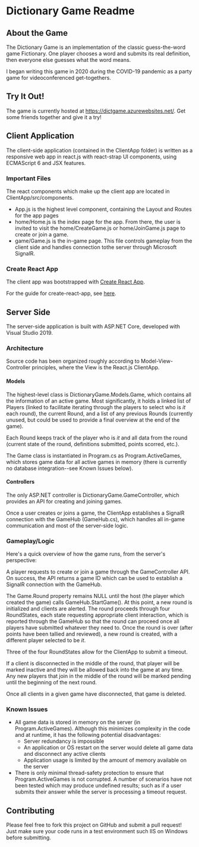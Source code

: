 # Dictionary Game Readme

## About the Game

The Dictionary Game is an implementation of the classic guess-the-word game Fictionary. One player
chooses a word and submits its real definition, then everyone else guesses what the word means.

I began writing this game in 2020 during the COVID-19 pandemic as a party game for videoconferenced
get-togethers.

## Try It Out!

The game is currently hosted at https://dictgame.azurewebsites.net/. Get some friends together and
give it a try!

## Client Application

The client-side application (contained in the ClientApp folder) is written as a responsive web app
in react.js with react-strap UI components, using ECMAScript 6 and JSX features.

### Important Files

The react components which make up the client app are located in ClientApp/src/components.

  * App.js is the highest level component, containing the Layout and Routes for the app pages
  * home/Home.js is the index page for the app. From there, the user is invited to visit the
    home/CreateGame.js or home/JoinGame.js page to create or join a game.
  * game/Game.js is the in-game page. This file controls gameplay from the client side and handles
    connection tothe server through Microsoft SignalR.


### Create React App

The client app was bootstrapped with [Create React App](https://github.com/facebookincubator/create-react-app).

For the guide for create-react-app, see [here](https://github.com/facebookincubator/create-react-app/blob/master/packages/react-scripts/template/README.md).


## Server Side

The server-side application is built with ASP.NET Core, developed with Visual Studio 2019.

### Architecture

Source code has been organized roughly according to Model-View-Controller principles, where
the View is the React.js ClientApp.

#### Models

The highest-level class is DictionaryGame.Models.Game, which contains all the information of an
active game. Most significantly, it holds a linked list of Players (linked to facilitate iterating
through the players to select who is _it_ each round), the current Round, and a list of any
previous Rounds (currently unused, but could be used to provide a final overview at the
end of the game).

Each Round keeps track of the player who is _it_ and all data from the round (current state of the
round, definitions submitted, points scorred, etc.).

The Game class is instantiated in Program.cs as Program.ActiveGames, which stores game data for
all active games in memory (there is currently no database integration--see Known Issues below).


#### Controllers

The only ASP.NET controller is DictionaryGame.GameController, which provides an API for creating
and joining games.

Once a user creates or joins a game, the ClientApp establishes a SignalR connection with the
GameHub (GameHub.cs), which handles all in-game communication and most of the server-side logic.

### Gameplay/Logic

Here's a quick overview of how the game runs, from the server's perspective:

A player requests to create or join a game through the GameController API. On success, the API
returns a game ID which can be used to establish a SignalR connection with the GameHub.

The Game.Round property remains NULL until the host (the player which created the game) calls
GameHub.StartGame(). At this point, a new round is initialized and clients are alerted. The round
proceeds through four RoundStates, each state requesting appropriate client interaction, which
is reported through the GameHub so that the round can proceed once all players have submitted
whatever they need to. Once the round is over (after points have been tallied and reviewed),
a new round is created, with a different player selected to be _it_.

Three of the four RoundStates allow for the ClientApp to submit a timeout.

If a client is disconnected in the middle of the round, that player will be marked inactive and
they will be allowed back into the game at any time. Any new players that join in the middle of
the round will be marked pending until the beginning of the next round.

Once all clients in a given game have disconnected, that game is deleted.

### Known Issues

  * All game data is stored in memory on the server (in Program.ActiveGames). Although this
    minimizes complexity in the code and at runtime, it has the following potential disadvantages:
      * Server redundancy is impossible
      * An application or OS restart on the server would delete all game data and disconnect
        any active clients
      * Application usage is limited by the amount of memory available on the server
  * There is only minimal thread-safety protection to ensure that Program.ActiveGames is not
    corrupted. A number of scenarios have not been tested which may produce undefined results;
    such as if a user submits their answer while the server is processing a timeout request.


## Contributing

Please feel free to fork this project on GitHub and submit a pull request! Just make sure your code
runs in a test environment such IIS on Windows before submitting.

